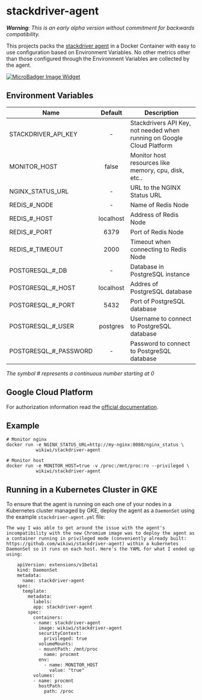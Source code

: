 # stackdriver-agent
*__Warning__: This is an early alpha version without commitment for backwards compatibility.*

This projects packs the [stackdriver agent](https://cloud.google.com/monitoring/agent/install-agent) in a Docker Container with easy to use configuration based on Environment Variables. No other metrics other than those configured through the Environment Variables are collected by the agent.

[![MicroBadger Image Widget]][MicroBadger URL]

[MicroBadger URL]: http://microbadger.com/#/images/wikiwi/stackdriver-agent
[MicroBadger Image Widget]: https://images.microbadger.com/badges/image/wikiwi/stackdriver-agent.svg

## Environment Variables
| Name                   | Default                  | Description                                                            |
| ---------------------- |:------------------------:| ---------------------------------------------------------------------- |
| STACKDRIVER_API_KEY    | -                        | Stackdrivers API Key, not needed when running on Google Cloud Platform |
| MONITOR_HOST           | false                    | Monitor host resources like memory, cpu, disk, etc..                   |
| NGINX_STATUS_URL       | -                        | URL to the NGINX Status URL                                            |
| REDIS_#_NODE           | -                        | Name of Redis Node                                                     |
| REDIS_#_HOST           | localhost                | Address of Redis Node                                                  |
| REDIS_#_PORT           | 6379                     | Port of Redis Node                                                     |
| REDIS_#_TIMEOUT        | 2000                     | Timeout when connecting to Redis Node                                  |
| POSTGRESQL_#_DB        | -                        | Database in PostgreSQL instance                                        |
| POSTGRESQL_#_HOST      | localhost                | Addres of PostgreSQL database                                          |
| POSTGRESQL_#_PORT      | 5432                     | Port of PostgreSQL database                                            |
| POSTGRESQL_#_USER      | postgres                 | Username to connect to PostgreSQL database                             |
| POSTGRESQL_#_PASSWORD  | -                        | Password to connect to PostgreSQL database                             |

_The symbol # represents a continuous number starting at 0_

## Google Cloud Platform
For authorization information read the [official documentation](https://cloud.google.com/monitoring/agent/install-agent).


## Example
    # Monitor nginx
    docker run -e NGINX_STATUS_URL=http://my-nginx:8080/nginx_status \
               wikiwi/stackdriver-agent

    # Monitor host
    docker run -e MONITOR_HOST=true -v /proc:/mnt/proc:ro --privileged \
               wikiwi/stackdriver-agent


## Running in a Kubernetes Cluster in GKE
To ensure that the agent is running on each one of your nodes in a Kubernetes cluster managed by GKE, deploy the agent as a `DaemonSet` using the example `stackdriver-agent.yml` file:
```
The way I was able to get around the issue with the agent's incompatibility with the new Chromium image was to deploy the agent as a container running in privileged mode (conveniently already built: https://github.com/wikiwi/stackdriver-agent) within a kubernetes DaemonSet so it runs on each host. Here's the YAML for what I ended up using: 

    apiVersion: extensions/v1beta1
    kind: DaemonSet
    metadata:
      name: stackdriver-agent
    spec:
      template:
        metadata:
          labels:
          app: stackdriver-agent
        spec:
          containers:
          - name: stackdriver-agent
            image: wikiwi/stackdriver-agent
            securityContext:
              privileged: true
            volumeMounts:
            - mountPath: /mnt/proc
              name: procmnt
            env:
              - name: MONITOR_HOST
                value: "true"
          volumes:
          - name: procmnt
            hostPath:
              path: /proc
```
